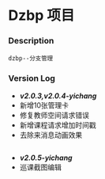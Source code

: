 # Dzbp 项目

### Description

    dzbp--分支管理


  ###   Version Log

* ***v2.0.3,v2.0.4-yichang*** 
* 新增10张管理卡
* 修复教师空间请求错误
* 新增课程请求增加时间戳
* 去除来消息动画效果
````
````
* ***v2.0.5-yichang*** 
* 巡课截图编辑